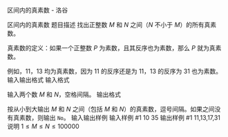 



区间内的真素数 - 洛谷














区间内的真素数
题目描述
找出正整数 $M$ 和 $N$ 之间（$N$ 不小于 $M$）的所有真素数。

真素数的定义：如果一个正整数 $P$ 为素数，且其反序也为素数，那么 $P$ 就为真素数。

例如，$11$，$13$ 均为真素数，因为 $11$ 的反序还是为 $11$，$13$ 的反序为 $31$ 也为素数。
输入输出格式
输入格式

输入两个数 $M$ 和 $N$，空格间隔。
输出格式

按从小到大输出 $M$ 和 $N$ 之间（包括 $M$ 和 $N$）的真素数，逗号间隔。如果之间没有真素数，则输出 `No`。
输入输出样例
输入样例 #1
10 35
输出样例 #1
11,13,17,31
说明
$1 \le M \le N \le 100000$






